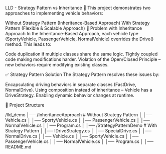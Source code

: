 LLD - Strategy Pattern vs Inheritance 🚀
This project demonstrates two approaches to implementing vehicle behaviors:

Without Strategy Pattern (Inheritance-Based Approach)
With Strategy Pattern (Flexible & Scalable Approach)
📌 Problem with Inheritance Approach
In the Inheritance-Based Approach, each vehicle type (SportyVehicle, PassengerVehicle, NormalVehicle) overrides the Drive() method. This leads to:

  Code duplication if multiple classes share the same logic.
  Tightly coupled code making modifications harder.
  Violation of the Open/Closed Principle – new behaviors require modifying existing classes.
  
✅ Strategy Pattern Solution
The Strategy Pattern resolves these issues by:

  Encapsulating driving behaviors in separate classes (FastDrive, NormalDrive).
  Using composition instead of inheritance – Vehicle has a DriveStrategy.
  Enabling dynamic behavior changes at runtime.
  
📂 Project Structure

/lld_demo
│── /InheritanceApproach        # Without Strategy Pattern
│   │── Vehicle.cs
│   │── SportyVehicle.cs
│   │── PassengerVehicle.cs
│   │── NormalVehicle.cs
│   │── Program.cs
│
│── /StrategyPatternDemo        # With Strategy Pattern
│   │── IDriveStrategy.cs
│   │── SpecialDrive.cs
│   │── NormalDrive.cs
│   │── Vehicle.cs
│   │── SportyVehicle.cs
│   │── PassengerVehicle.cs
│   │── NormalVehicle.cs
│   │── Program.cs
│
│── README.md
